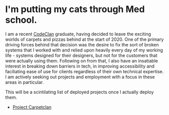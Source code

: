 # I'm putting my cats through Med school.

I am a recent [CodeClan](https://codeclan.com/) graduate, having decided to leave the exciting worlds of carpets and pizzas behind at the start of 2020. One of the primary driving forces behind that decision was the desire to fix the sort of broken systems that I worked with and relied upon heavily every day of my working life - systems designed for their designers, but not for the customers that were actually using them. Following on from that, I also have an insatiable interest in breaking down barriers in tech, in improving accessibility and faciliating ease of use for clients regardless of their own technical expertise. I am actively seeking out projects and employment with a focus in these areas in particular.









This will be a scintilating list of deployed projects once I actually deploy them.

- [Project Carpetclan](https://project-carpetclan.herokuapp.com/)

